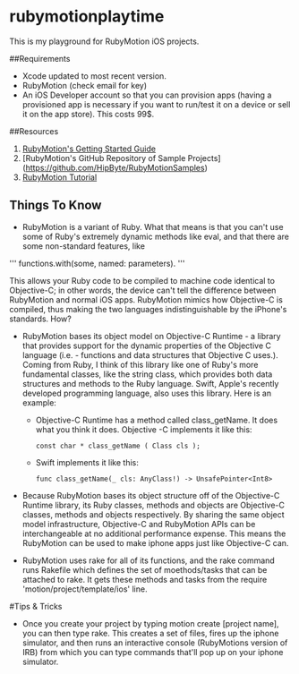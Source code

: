 # rubymotionplaytime
This is my playground for RubyMotion iOS projects.

##Requirements
- Xcode updated to most recent version.
- RubyMotion (check email for key)
- An iOS Developer account so that you can provision apps (having a provisioned app is necessary if you want to run/test it on a device or sell it on the app store). This costs 99$.


##Resources
1. [RubyMotion's Getting Started Guide](http://www.rubymotion.com/developers/guides/manuals/cocoa/getting-started/)
2. [RubyMotion's GitHub Repository of Sample Projects] (https://github.com/HipByte/RubyMotionSamples)
3. [RubyMotion Tutorial](http://rubymotion-tutorial.com/)

## Things To Know

- RubyMotion is a variant of Ruby. What that means is that you can't use some of Ruby's extremely dynamic methods like eval, and that there are some non-standard features, like

'''
functions.with(some, named: parameters).
'''

This allows your Ruby code to be compiled to machine code identical to Objective-C; in other words, the device can't tell the difference between RubyMotion and normal iOS apps. RubyMotion mimics how Objective-C is compiled, thus making the two languages indistinguishable by the iPhone's standards. How?


- RubyMotion bases its object model on Objective-C Runtime - a library that provides support for the dynamic properties of the Objective C language (i.e. - functions and data structures that Objective C uses.). Coming from Ruby, I think of this library like one of Ruby's more fundamental classes, like the string class, which provides both data structures and methods to the Ruby language. Swift, Apple's recently developed programming language, also uses this library.
Here is an example:

  * Objective-C Runtime has a method called class_getName. It does what you think it does. Objective -C implements it like this:

    ```
    const char * class_getName ( Class cls );

    ```
  * Swift implements it like this:

    ```
    func class_getName(_ cls: AnyClass!) -> UnsafePointer<Int8>

    ```

- Because RubyMotion bases its object structure off of the Objective-C Runtime library, its Ruby classes, methods and objects are Objective-C classes, methods and objects respectively. By sharing the same object model infrastructure, Objective-C and RubyMotion APIs can be interchangeable at no additional performance expense. This means the RubyMotion can be used to make iphone apps just like Objective-C can.

- RubyMotion uses rake for all of its functions, and the rake command runs Rakefile which defines the set of moethods/tasks that can be attached to rake. It gets these methods and tasks from the require 'motion/project/template/ios' line.

#Tips & Tricks

- Once you create your project by typing motion create [project name], you can then type rake. This creates a set of files, fires up the iphone simulator, and then runs an interactive console (RubyMotions version of IRB) from which you can type commands that'll pop up on your iphone simulator.


